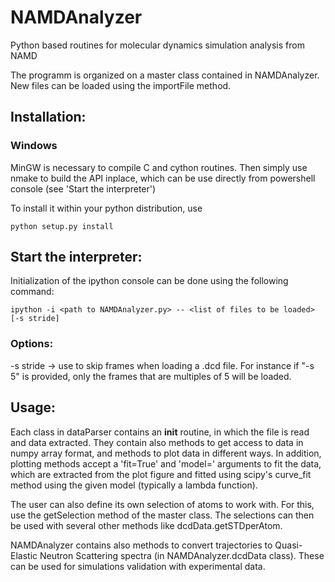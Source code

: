 # NAMDAnalyzer
Python based routines for molecular dynamics simulation analysis from NAMD

The  programm is organized on a master class contained in NAMDAnalyzer.
New files can be loaded using the importFile method.


## Installation:

### Windows
MinGW is necessary to compile C and cython routines.
Then simply use nmake to build the API inplace, which can be use directly from powershell console (see 'Start the interpreter')

To install it within your python distribution, use 

    python setup.py install


## Start the interpreter:
Initialization of the ipython console can be done using the following command:

    ipython -i <path to NAMDAnalyzer.py> -- <list of files to be loaded> [-s stride]

### Options: 

-s stride -> use to skip frames when loading a .dcd file. For instance if "-s 5" is provided, only the frames that are multiples of 5 will be loaded.

## Usage:
Each class in dataParser contains an __init__ routine, in which the file is read and data extracted.
They contain also methods to get access to data in numpy array format,
and methods to plot data in different ways.
In addition, plotting methods accept a 'fit=True' and 'model=<modelToUse>' arguments to fit the data, which are extracted 
from the plot figure and fitted using scipy's curve_fit method using the given model (typically a lambda function).

The user can also define its own selection of atoms to work with. For this, use the getSelection method of the master class.
The selections can then be used with several other methods like dcdData.getSTDperAtom.

NAMDAnalyzer contains also methods to convert trajectories to Quasi-Elastic Neutron Scattering spectra (in NAMDAnalyzer.dcdData class). 
These can be used for simulations validation with experimental data.
